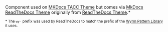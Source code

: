 Component used on [MKDocs TACC Theme] but comes via [MkDocs ReadTheDocs Theme] originally from [ReadTheDocs Theme].*

<sup>\* The `wy-` prefix was used by ReadTheDocs to match the prefix of the [Wyrm Pattern Library] it uses.</sup>

[MKDocs TACC Theme]: https://github.com/TACC/mkdocs-tacc/
[MkDocs ReadTheDocs Theme]: https://github.com/mkdocs/mkdocs/blob/1.4.2/mkdocs/themes/readthedocs/breadcrumbs.html#L1-L44
[ReadTheDocs Theme]: https://github.com/readthedocs/sphinx_rtd_theme/blob/1.0.0/sphinx_rtd_theme/breadcrumbs.html#L22-L77
[Wyrm Pattern Library]: https://github.com/search?q=repo%3Asnide%2Fwyrm+"wy-"&type=code

<script src="{{path '/assets/scripts/open-ext-links-in-new-window.js'}}" />
